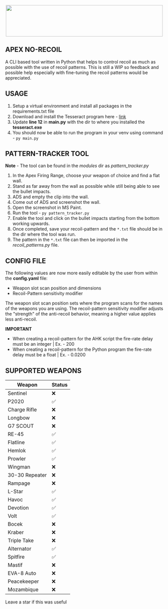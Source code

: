 <p  align="center"><img  src="https://res.cloudinary.com/wemakeart/image/upload/v1629200112/apex-no-recoil/apex-no-recoil_pdavbo.jpg"  width=500px  height="100px" /></p>

## APEX NO-RECOIL

A CLI based tool written in Python that helps to control recoil as much as possible with the use of recoil patterns. This is still a WIP so feedback and possible help especially with fine-tuning the recoil patterns would be appreciated.

## USAGE

1. Setup a virtual environment and install all packages in the requirements.txt file
2. Download  and install the Tesseract program here - [link](https://digi.bib.uni-mannheim.de/tesseract/tesseract-ocr-w64-setup-v5.0.0-alpha.20210811.exe)
3. Update **line 12** in **main.py** with the dir to where you installed the **tesseract.exe**
4. You should now be able to run the program in your venv using command - `py main.py`

## PATTERN-TRACKER TOOL

**Note** - The tool can be found in the *modules* dir as *pattern_tracker.py*
1. In the Apex Firing Range, choose your weapon of choice and find a flat wall.
2. Stand as far away from the wall as possible while still being able to see the bullet impacts.
3. ADS and empty the clip into the wall.
4. Come out of ADS and screenshot the wall.
5. Open the screenshot in MS Paint.
6. Run the tool - `py pattern_tracker.py`
7. Enable the tool and click on the bullet impacts starting from the bottom working upwards.
8. Once completed, save your recoil-pattern and the `*.txt` file should be in the dir where the tool was run.
9. The pattern in the `*.txt` file can then be imported in the *recoil_patterns.py* file.

## CONFIG FILE

The following values are now more easily editable by the user from within the **config.yaml** file:

* Weapon slot scan position and dimensions
* Recoil-Pattern sensitivity modifier

The weapon slot scan position sets where the program scans for the names of the weapons you are using. The recoil-pattern sensitivity modifier adjusts the "strength" of the anti-recoil behavior, meaning a higher value applies less anti-recoil.

**IMPORTANT**
* When creating a recoil-pattern for the AHK script the fire-rate delay must be an integer | Ex. - 200
* When creating a recoil-pattern for the Python program the fire-rate delay must be a float | Ex. - 0.0200 

## SUPPORTED WEAPONS

| Weapon | Status |
| ------------- | ------------- |
| Sentinel | ❌ |
| P2020 | ✅ |
| Charge Rifle | ❌ |
| Longbow | ❌ |
| G7 SCOUT | ❌ |
| RE-45 | ✅ |
| Flatline | ✅ |
| Hemlok | ✅ |
| Prowler | ✅ |
| Wingman | ❌ |
| 30-30 Repeater | ❌ |
| Rampage | ❌ |
| L-Star | ✅ |
| Havoc | ✅ |
| Devotion | ✅ |
| Volt | ✅ |
| Bocek | ❌ |
| Kraber | ❌ |
| Triple Take | ❌ |
| Alternator | ✅ |
| Spitfire | ✅ |
| Mastif | ❌ |
| EVA-8 Auto | ❌ |
| Peacekeeper | ❌ |
| Mozambique | ❌ |

Leave a star if this was useful
